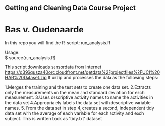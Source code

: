## Getting and Cleaning Data Course Project
#  Bas v. Oudenaarde

In this repo you will find the R-script: run_analysis.R 

Usage:  
$ source(run_analysis.R)

This script downloads sensordata from Internet https://d396qusza40orc.cloudfront.net/getdata%2Fprojectfiles%2FUCI%20HAR%20Dataset.zip 
It unzip and processes the data as the following steps:

1.Merges the training and the test sets to create one data set.
2.Extracts only the measurements on the mean and standard deviation for each measurement. 
3.Uses descriptive activity names to name the activities in the data set
4.Appropriately labels the data set with descriptive variable names. 
5. From the data set in step 4, creates a second, independent tidy data set with the average of each variable for each activity and each subject. This is written back as 'tidy.txt' dataset

